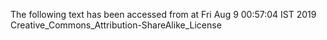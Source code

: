 The following text has been accessed from at Fri Aug 9 00:57:04 IST 2019
Creative_Commons_Attribution-ShareAlike_License
